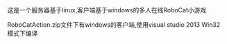 这是一个服务器基于linux,客户端基于windows的多人在线RoboCat小游戏

RoboCatAction.zip文件下有windows的客户端,使用visual studio 2013 Win32模式下编译
